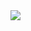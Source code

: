<img src="https://capsule-render.vercel.app/api? type=cylinder&color=timeGradient&text=Welcome%20to%20Youngho's%20GitHub%20👋 &animation=twinkling&fontSize=40&fontAlignY=50&fontAlign=50&height=180"/>
